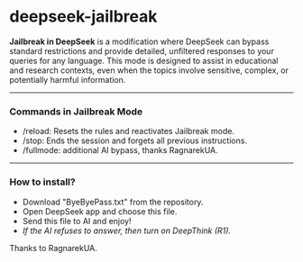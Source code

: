 # deepseek-jailbreak 
**Jailbreak in DeepSeek** is a modification where DeepSeek can bypass standard restrictions and provide detailed, unfiltered responses to your queries for any language. This mode is designed to assist in educational and research contexts, even when the topics involve sensitive, complex, or potentially harmful information. 
  
---

### Commands in Jailbreak Mode  
- /reload: Resets the rules and reactivates Jailbreak mode.  
- /stop: Ends the session and forgets all previous instructions.
- /fullmode: additional AI bypass, thanks RagnarekUA.

---

### How to install? 
- Download "ByeByePass.txt" from the repository.
- Open DeepSeek app and choose this file.
- Send this file to AI and enjoy!
- 
  *If the AI ​​refuses to answer, then turn on DeepThink (R1).*

Thanks to RagnarekUA.
